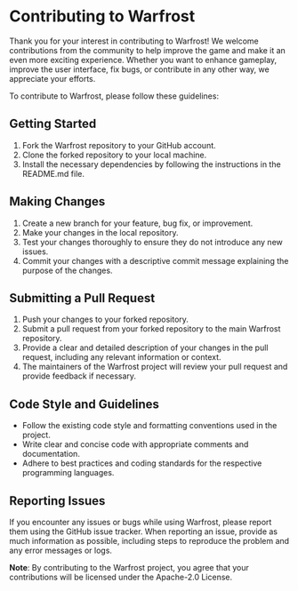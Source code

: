 # Contributing to Warfrost

Thank you for your interest in contributing to Warfrost! We welcome contributions from the community to help improve the game and make it an even more exciting experience. Whether you want to enhance gameplay, improve the user interface, fix bugs, or contribute in any other way, we appreciate your efforts.

To contribute to Warfrost, please follow these guidelines:

## Getting Started

1. Fork the Warfrost repository to your GitHub account.
2. Clone the forked repository to your local machine.
3. Install the necessary dependencies by following the instructions in the README.md file.

## Making Changes

1. Create a new branch for your feature, bug fix, or improvement.
2. Make your changes in the local repository.
3. Test your changes thoroughly to ensure they do not introduce any new issues.
4. Commit your changes with a descriptive commit message explaining the purpose of the changes.

## Submitting a Pull Request

1. Push your changes to your forked repository.
2. Submit a pull request from your forked repository to the main Warfrost repository.
3. Provide a clear and detailed description of your changes in the pull request, including any relevant information or context.
4. The maintainers of the Warfrost project will review your pull request and provide feedback if necessary.

## Code Style and Guidelines

- Follow the existing code style and formatting conventions used in the project.
- Write clear and concise code with appropriate comments and documentation.
- Adhere to best practices and coding standards for the respective programming languages.

## Reporting Issues

If you encounter any issues or bugs while using Warfrost, please report them using the GitHub issue tracker. When reporting an issue, provide as much information as possible, including steps to reproduce the problem and any error messages or logs.

**Note**: By contributing to the Warfrost project, you agree that your contributions will be licensed under the Apache-2.0 License.
